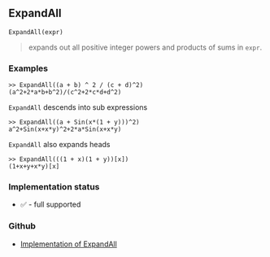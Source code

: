 ## ExpandAll

```
ExpandAll(expr)
```

> expands out all positive integer powers and products of sums in `expr`. 

### Examples

```
>> ExpandAll((a + b) ^ 2 / (c + d)^2)
(a^2+2*a*b+b^2)/(c^2+2*c*d+d^2)
```

`ExpandAll` descends into sub expressions

```
>> ExpandAll((a + Sin(x*(1 + y)))^2)
a^2+Sin(x+x*y)^2+2*a*Sin(x+x*y) 
```

`ExpandAll` also expands heads

```
>> ExpandAll(((1 + x)(1 + y))[x])
(1+x+y+x*y)[x]
```






### Implementation status

* &#x2705; - full supported

### Github

* [Implementation of ExpandAll](https://github.com/axkr/symja_android_library/blob/master/symja_android_library/matheclipse-core/src/main/java/org/matheclipse/core/builtin/Algebra.java#L2015) 

